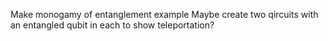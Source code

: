 Make monogamy of entanglement example
Maybe create two qircuits with an entangled qubit in each to show teleportation?
